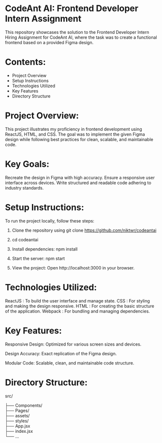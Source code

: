 

# CodeAnt AI: Frontend Developer Intern Assignment #

This repository showcases the solution to the Frontend Developer Intern Hiring Assignment for CodeAnt AI, where the task was to create a functional frontend based on a provided Figma design.

# Contents: #

- Project Overview
- Setup Instructions
- Technologies Utilized
- Key Features
- Directory Structure


# Project Overview: #
This project illustrates my proficiency in frontend development using ReactJS, HTML, and CSS. The goal was to implement the given Figma design while following best practices for clean, scalable, and maintainable code.


# Key Goals: #
Recreate the design in Figma with high accuracy.
Ensure a responsive user interface across devices.
Write structured and readable code adhering to industry standards.

# Setup Instructions: #
To run the project locally, follow these steps:

1. Clone the repository using 
git clone https://github.com/niktwr/codeantai

2. cd codeantai

3. Install dependencies:
   npm install

4. Start the server:
   npm start

5. View the project: Open http://localhost:3000 in your browser.

# Technologies Utilized: #

ReactJS : To build the user interface and manage state.
CSS : For styling and making the design responsive.
HTML : For creating the basic structure of the application.
Webpack : For bundling and managing dependencies.

# Key Features: #
Responsive Design: Optimized for various screen sizes and devices.

Design Accuracy: Exact replication of the Figma design.

Modular Code: Scalable, clean, and maintainable code structure.


# Directory Structure: #

src/

├── Components/    
├── Pages/          
├── assets/        
├── styles/         
├── App.jsx         
├── index.jsx      
└── ...             
